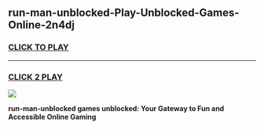 
## run-man-unblocked-Play-Unblocked-Games-Online-2n4dj
<h3>
<a href="https://premium76.site?title=run-man-unblocked&ref=25A">CLICK TO PLAY</a></h3>
<hr>

<h3>
<a href="https://premium76.site?title=run-man-unblocked&ref=25A">CLICK 2 PLAY</a>
  
</h3>

<a href="https://premium76.site?title=run-man-unblocked&ref=25A"><img src="https://clearcache.store/games.png"></a>


**run-man-unblocked games unblocked: Your Gateway to Fun and Accessible Online Gaming**
